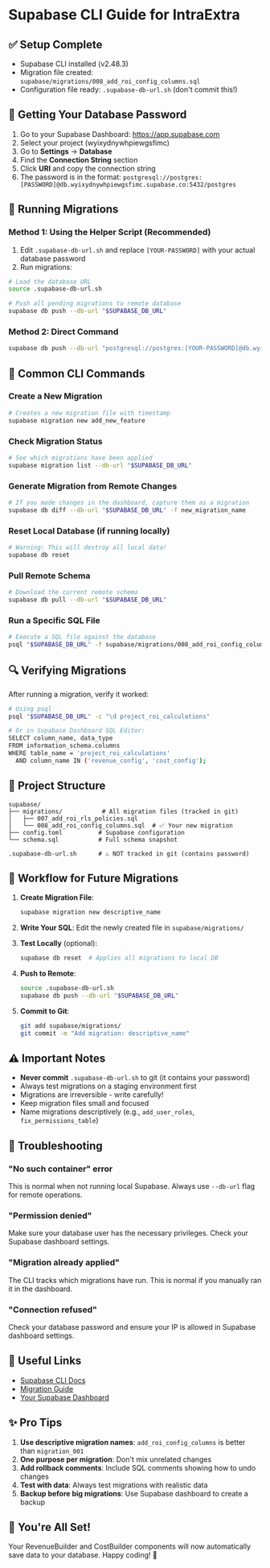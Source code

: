 # Supabase CLI Guide for IntraExtra

## ✅ Setup Complete
- Supabase CLI installed (v2.48.3)
- Migration file created: `supabase/migrations/008_add_roi_config_columns.sql`
- Configuration file ready: `.supabase-db-url.sh` (don't commit this!)

## 🔑 Getting Your Database Password

1. Go to your Supabase Dashboard: https://app.supabase.com
2. Select your project (wyixydnywhpiewgsfimc)
3. Go to **Settings** → **Database**
4. Find the **Connection String** section
5. Click **URI** and copy the connection string
6. The password is in the format: `postgresql://postgres:[PASSWORD]@db.wyixydnywhpiewgsfimc.supabase.co:5432/postgres`

## 🚀 Running Migrations

### Method 1: Using the Helper Script (Recommended)

1. Edit `.supabase-db-url.sh` and replace `[YOUR-PASSWORD]` with your actual database password
2. Run migrations:
```bash
# Load the database URL
source .supabase-db-url.sh

# Push all pending migrations to remote database
supabase db push --db-url "$SUPABASE_DB_URL"
```

### Method 2: Direct Command

```bash
supabase db push --db-url "postgresql://postgres:[YOUR-PASSWORD]@db.wyixydnywhpiewgsfimc.supabase.co:5432/postgres"
```

## 📝 Common CLI Commands

### Create a New Migration
```bash
# Creates a new migration file with timestamp
supabase migration new add_new_feature
```

### Check Migration Status
```bash
# See which migrations have been applied
supabase migration list --db-url "$SUPABASE_DB_URL"
```

### Generate Migration from Remote Changes
```bash
# If you made changes in the dashboard, capture them as a migration
supabase db diff --db-url "$SUPABASE_DB_URL" -f new_migration_name
```

### Reset Local Database (if running locally)
```bash
# Warning: This will destroy all local data!
supabase db reset
```

### Pull Remote Schema
```bash
# Download the current remote schema
supabase db pull --db-url "$SUPABASE_DB_URL"
```

### Run a Specific SQL File
```bash
# Execute a SQL file against the database
psql "$SUPABASE_DB_URL" -f supabase/migrations/008_add_roi_config_columns.sql
```

## 🔍 Verifying Migrations

After running a migration, verify it worked:

```bash
# Using psql
psql "$SUPABASE_DB_URL" -c "\d project_roi_calculations"

# Or in Supabase Dashboard SQL Editor:
SELECT column_name, data_type
FROM information_schema.columns
WHERE table_name = 'project_roi_calculations'
  AND column_name IN ('revenue_config', 'cost_config');
```

## 📁 Project Structure

```
supabase/
├── migrations/           # All migration files (tracked in git)
│   ├── 007_add_roi_rls_policies.sql
│   └── 008_add_roi_config_columns.sql  # ✅ Your new migration
├── config.toml          # Supabase configuration
└── schema.sql           # Full schema snapshot

.supabase-db-url.sh      # ⚠️ NOT tracked in git (contains password)
```

## 🎯 Workflow for Future Migrations

1. **Create Migration File**:
   ```bash
   supabase migration new descriptive_name
   ```

2. **Write Your SQL**:
   Edit the newly created file in `supabase/migrations/`

3. **Test Locally** (optional):
   ```bash
   supabase db reset  # Applies all migrations to local DB
   ```

4. **Push to Remote**:
   ```bash
   source .supabase-db-url.sh
   supabase db push --db-url "$SUPABASE_DB_URL"
   ```

5. **Commit to Git**:
   ```bash
   git add supabase/migrations/
   git commit -m "Add migration: descriptive_name"
   ```

## ⚠️ Important Notes

- **Never commit** `.supabase-db-url.sh` to git (it contains your password)
- Always test migrations on a staging environment first
- Migrations are irreversible - write carefully!
- Keep migration files small and focused
- Name migrations descriptively (e.g., `add_user_roles`, `fix_permissions_table`)

## 🐛 Troubleshooting

### "No such container" error
This is normal when not running local Supabase. Always use `--db-url` flag for remote operations.

### "Permission denied"
Make sure your database user has the necessary privileges. Check your Supabase dashboard settings.

### "Migration already applied"
The CLI tracks which migrations have run. This is normal if you manually ran it in the dashboard.

### "Connection refused"
Check your database password and ensure your IP is allowed in Supabase dashboard settings.

## 🔗 Useful Links

- [Supabase CLI Docs](https://supabase.com/docs/guides/cli)
- [Migration Guide](https://supabase.com/docs/guides/cli/local-development#database-migrations)
- [Your Supabase Dashboard](https://app.supabase.com/project/wyixydnywhpiewgsfimc)

## ✨ Pro Tips

1. **Use descriptive migration names**: `add_roi_config_columns` is better than `migration_001`
2. **One purpose per migration**: Don't mix unrelated changes
3. **Add rollback comments**: Include SQL comments showing how to undo changes
4. **Test with data**: Always test migrations with realistic data
5. **Backup before big migrations**: Use Supabase dashboard to create a backup

## 🎉 You're All Set!

Your RevenueBuilder and CostBuilder components will now automatically save data to your database. Happy coding! 🚀
